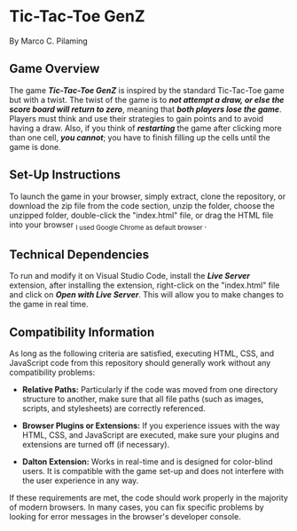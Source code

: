 # **Tic-Tac-Toe GenZ**
By Marco C. Pilaming
## **Game Overview**
The game **_Tic-Tac-Toe GenZ_** is inspired by the standard Tic-Tac-Toe game but with a twist. The twist of the game is to **_not attempt a draw, or else the score board will return to zero_**, meaning that **_both players lose the game_**. Players must think and use their strategies to gain points and to avoid having a draw. Also, if you think of **_restarting_** the game after clicking more than one cell, **_you cannot_**; you have to finish filling up the cells until the game is done.
## **Set-Up Instructions**
To launch the game in your browser, simply extract, clone the repository, or download the zip file from the code section, unzip the folder, choose the unzipped folder, double-click the "index.html" file, or drag the HTML file into your browser <sub> I used Google Chrome as default browser </sub>.
## **Technical Dependencies**
To run and modify it on Visual Studio Code, install the **_Live Server_** extension, after installing the extension, right-click on the "index.html" file and click on **_Open with Live Server_**. This will allow you to make changes to the game in real time.
## **Compatibility Information**
As long as the following criteria are satisfied, executing HTML, CSS, and JavaScript code from this repository should generally work without any compatibility problems:

+ **Relative Paths:** Particularly if the code was moved from one directory structure to another, make sure that all file paths (such as images, scripts, and stylesheets) are correctly referenced.

+ **Browser Plugins or Extensions:** If you experience issues with the way HTML, CSS, and JavaScript are executed, make sure your plugins and extensions are turned off (if necessary).

+ **Dalton Extension:** Works in real-time and is designed for color-blind users. It is compatible with the game set-up and does not interfere with the user experience in any way.

If these requirements are met, the code should work properly in the majority of modern browsers. In many cases, you can fix specific problems by looking for error messages in the browser's developer console.
